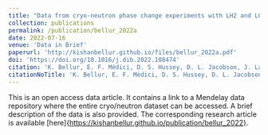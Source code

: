 ```yaml
---
title: "Data from cryo-neutron phase change experiments with LH2 and LCH4"
collection: publications
permalink: /publication/bellur_2022a
date: 2022-07-16
venue: 'Data in Brief'
paperurl: 'http://kishanbellur.github.io/files/bellur_2022a.pdf'
doi: 'https://doi.org/10.1016/j.dib.2022.108474'
citation: 'K. Bellur, E. F. Médici, D. S. Hussey, D. L. Jacobson, J. LaManna, J. B. Leao, J. Scherschligt, J. Hermanson,  C. K. Choi, and J. S. Allen, “Data from cryo-neutron phase change experiments with LH2 and LCH4”, Data in Brief, 43, p108474, 2022.'
citationNoTitle: 'K. Bellur, E. F. Médici, D. S. Hussey, D. L. Jacobson, J. LaManna, J. B. Leao, J. Scherschligt, J. Hermanson,  C. K. Choi, and J. S. Allen, <i> Data in Brief </i>, 43, p108474, 2022.'
---
```


This is an open access data article. It contains a link to a Mendelay data repository where the entire cryo/neutron dataset can be accessed. A brief description of the data is also provided. The corresponding research article is available [here]{https://kishanbellur.github.io/publication/bellur_2022}.